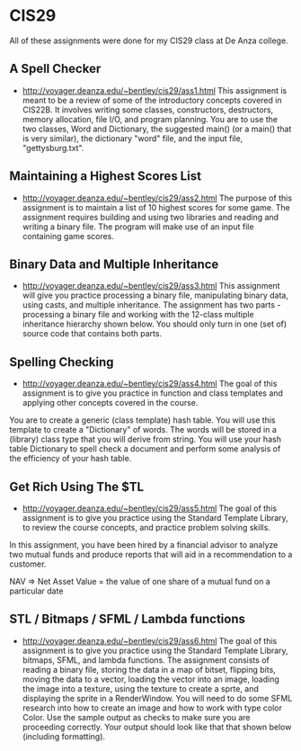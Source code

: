 # CIS29
All of these assignments were done for my CIS29 class at De Anza college.

## A Spell Checker
- http://voyager.deanza.edu/~bentley/cis29/ass1.html
This assignment is meant to be a review of some of the introductory concepts covered in CIS22B. It involves writing some classes, constructors, destructors, memory allocation, file I/O, and program planning. You are to use the two classes, Word and Dictionary, the suggested main() (or a main() that is very similar), the dictionary "word" file, and the input file, "gettysburg.txt".
## Maintaining a Highest Scores List
- http://voyager.deanza.edu/~bentley/cis29/ass2.html
The purpose of this assignment is to maintain a list of 10 highest scores for some game.  The assignment requires building and using two libraries and reading and writing a binary file.  The program will make use of an input file containing game scores.
## Binary Data and Multiple Inheritance
- http://voyager.deanza.edu/~bentley/cis29/ass3.html
This assignment will give you practice processing a binary file, manipulating binary data, using casts, and multiple inheritance.  The assignment has two parts - processing a binary file and working with the 12-class multiple  inheritance hierarchy shown below.  You should only turn in one (set of) source code that contains both parts.
## Spelling Checking
- http://voyager.deanza.edu/~bentley/cis29/ass4.html
The goal of this assignment is to give you practice in function and class templates and applying other concepts covered in the course.

You are to create a generic (class template) hash table. You will use this template to create a "Dictionary" of words. The words will be stored in a (library) class type that you will derive from string.  You will use your hash table Dictionary to spell check a document and perform some analysis of the efficiency of your hash table. 
## Get Rich Using The $TL
- http://voyager.deanza.edu/~bentley/cis29/ass5.html
The goal of this assignment is to give you practice using the Standard Template Library, to review the course concepts, and practice problem solving skills.

In this assignment, you have been hired by a financial advisor to analyze two mutual funds and produce reports that will aid in a recommendation to a customer.

NAV => Net Asset Value = the value of one share of a mutual fund on a particular date
## STL / Bitmaps / SFML / Lambda functions
- http://voyager.deanza.edu/~bentley/cis29/ass6.html
The goal of this assignment is to give you practice using the Standard Template Library, bitmaps, SFML, and lambda functions.  The assignment consists of reading a binary file, storing the data in a map of bitset, flipping bits, moving the data to a vector, loading the vector into an image, loading the image into a texture, using the texture to create a sprte, and displaying the sprite in a RenderWindow.  You will need to do some SFML research into how to create an image and how to work with type color Color.  Use the sample output as checks to make sure you are proceeding correctly.  Your output should look like that that shown below (including formatting).
